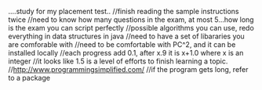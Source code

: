....study for my placement test..
//finish reading the sample instructions twice
//need to know how many questions in the exam, at most 5...how long is the exam you can script perfectly
//possible algorithms you can use, redo everything in data structures in java
//need to have a set of libararies you are comforable with
//need to be comfortable with PC^2, and it can be installed locally
//each progress add 0.1, after x.9 it is x+1.0 where x is an integer
//it looks like 1.5 is a level of efforts to finish learning a topic. 
//http://www.programmingsimplified.com/
//if the program gets long, refer to a package


